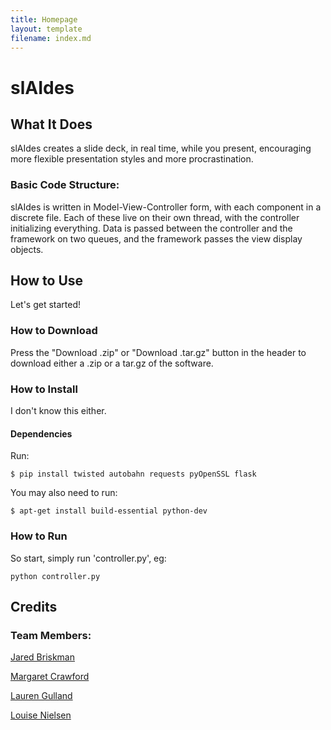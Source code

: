 ```yaml
---
title: Homepage
layout: template
filename: index.md
---
```


# slAIdes

## What It Does
slAIdes creates a slide deck, in real time, while you present, encouraging more flexible presentation styles and more procrastination.

### Basic Code Structure:
slAIdes is written in Model-View-Controller form, with each component in a discrete file.
Each of these live on their own thread, with the controller initializing everything.
Data is passed between the controller and the framework on two queues, and the framework passes the view display objects.

## How to Use
Let's get started!

### How to Download
Press the "Download .zip" or "Download .tar.gz" button in the header to download either a .zip  or a tar.gz of the software.

### How to Install
I don't know this either.

#### Dependencies
Run:

```
$ pip install twisted autobahn requests pyOpenSSL flask
```

You may also need to run:

```
$ apt-get install build-essential python-dev
```

### How to Run
So start, simply run 'controller.py', eg:
```
python controller.py
```

## Credits

### Team Members:

[Jared Briskman](https://github.com/jaredbriskman "Jared's Github profile")

[Margaret Crawford](https://github.com/Margaretmcrawf "Margo's Github profile")

[Lauren Gulland](https://github.com/laurengulland "Lauren's Github profile")

[Louise Nielsen](https://github.com/nielsenlouise "Louise's Github profile")
